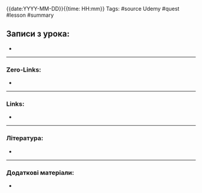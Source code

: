 
{{date:YYYY-MM-DD}}{{time: HH:mm}} Tags: #source Udemy #quest #lesson #summary

## Записи з урока:

- 

---

### Zero-Links:

- 
---

### Links:

- 
---

### Література:

- 
---

### Додаткові матеріали:

- 